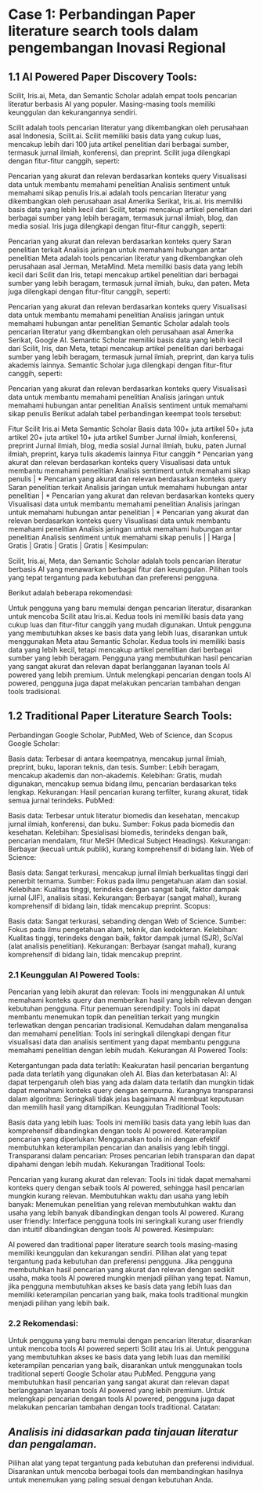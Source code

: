 # Case 1: Perbandingan Paper literature search tools dalam pengembangan Inovasi Regional 

## 1.1 **AI Powered Paper Discovery Tools:**

Scilit, Iris.ai, Meta, dan Semantic Scholar adalah empat tools pencarian literatur berbasis AI yang populer. Masing-masing tools memiliki keunggulan dan kekurangannya sendiri.

Scilit adalah tools pencarian literatur yang dikembangkan oleh perusahaan asal Indonesia, Scilit.ai. Scilit memiliki basis data yang cukup luas, mencakup lebih dari 100 juta artikel penelitian dari berbagai sumber, termasuk jurnal ilmiah, konferensi, dan preprint. Scilit juga dilengkapi dengan fitur-fitur canggih, seperti:

Pencarian yang akurat dan relevan berdasarkan konteks query
Visualisasi data untuk membantu memahami penelitian
Analisis sentiment untuk memahami sikap penulis
Iris.ai adalah tools pencarian literatur yang dikembangkan oleh perusahaan asal Amerika Serikat, Iris.ai. Iris memiliki basis data yang lebih kecil dari Scilit, tetapi mencakup artikel penelitian dari berbagai sumber yang lebih beragam, termasuk jurnal ilmiah, blog, dan media sosial. Iris juga dilengkapi dengan fitur-fitur canggih, seperti:

Pencarian yang akurat dan relevan berdasarkan konteks query
Saran penelitian terkait
Analisis jaringan untuk memahami hubungan antar penelitian
Meta adalah tools pencarian literatur yang dikembangkan oleh perusahaan asal Jerman, MetaMind. Meta memiliki basis data yang lebih kecil dari Scilit dan Iris, tetapi mencakup artikel penelitian dari berbagai sumber yang lebih beragam, termasuk jurnal ilmiah, buku, dan paten. Meta juga dilengkapi dengan fitur-fitur canggih, seperti:

Pencarian yang akurat dan relevan berdasarkan konteks query
Visualisasi data untuk membantu memahami penelitian
Analisis jaringan untuk memahami hubungan antar penelitian
Semantic Scholar adalah tools pencarian literatur yang dikembangkan oleh perusahaan asal Amerika Serikat, Google AI. Semantic Scholar memiliki basis data yang lebih kecil dari Scilit, Iris, dan Meta, tetapi mencakup artikel penelitian dari berbagai sumber yang lebih beragam, termasuk jurnal ilmiah, preprint, dan karya tulis akademis lainnya. Semantic Scholar juga dilengkapi dengan fitur-fitur canggih, seperti:

Pencarian yang akurat dan relevan berdasarkan konteks query
Visualisasi data untuk membantu memahami penelitian
Analisis jaringan untuk memahami hubungan antar penelitian
Analisis sentiment untuk memahami sikap penulis
Berikut adalah tabel perbandingan keempat tools tersebut:

Fitur	Scilit	Iris.ai	Meta	Semantic Scholar
Basis data	100+ juta artikel	50+ juta artikel	20+ juta artikel	10+ juta artikel
Sumber	Jurnal ilmiah, konferensi, preprint	Jurnal ilmiah, blog, media sosial	Jurnal ilmiah, buku, paten	Jurnal ilmiah, preprint, karya tulis akademis lainnya
Fitur canggih	* Pencarian yang akurat dan relevan berdasarkan konteks query
Visualisasi data untuk membantu memahami penelitian
Analisis sentiment untuk memahami sikap penulis | * Pencarian yang akurat dan relevan berdasarkan konteks query
Saran penelitian terkait
Analisis jaringan untuk memahami hubungan antar penelitian | * Pencarian yang akurat dan relevan berdasarkan konteks query
Visualisasi data untuk membantu memahami penelitian
Analisis jaringan untuk memahami hubungan antar penelitian | * Pencarian yang akurat dan relevan berdasarkan konteks query
Visualisasi data untuk membantu memahami penelitian
Analisis jaringan untuk memahami hubungan antar penelitian
Analisis sentiment untuk memahami sikap penulis | | Harga | Gratis | Gratis | Gratis | Gratis |
Kesimpulan:

Scilit, Iris.ai, Meta, dan Semantic Scholar adalah tools pencarian literatur berbasis AI yang menawarkan berbagai fitur dan keunggulan. Pilihan tools yang tepat tergantung pada kebutuhan dan preferensi pengguna.

Berikut adalah beberapa rekomendasi:

Untuk pengguna yang baru memulai dengan pencarian literatur, disarankan untuk mencoba Scilit atau Iris.ai. Kedua tools ini memiliki basis data yang cukup luas dan fitur-fitur canggih yang mudah digunakan.
Untuk pengguna yang membutuhkan akses ke basis data yang lebih luas, disarankan untuk menggunakan Meta atau Semantic Scholar. Kedua tools ini memiliki basis data yang lebih kecil, tetapi mencakup artikel penelitian dari berbagai sumber yang lebih beragam.
Pengguna yang membutuhkan hasil pencarian yang sangat akurat dan relevan dapat berlangganan layanan tools AI powered yang lebih premium.
Untuk melengkapi pencarian dengan tools AI powered, pengguna juga dapat melakukan pencarian tambahan dengan tools tradisional.


## 1.2 **Traditional Paper Literature Search Tools:**

Perbandingan Google Scholar, PubMed, Web of Science, dan Scopus
Google Scholar:

Basis data: Terbesar di antara keempatnya, mencakup jurnal ilmiah, preprint, buku, laporan teknis, dan tesis.
Sumber: Lebih beragam, mencakup akademis dan non-akademis.
Kelebihan: Gratis, mudah digunakan, mencakup semua bidang ilmu, pencarian berdasarkan teks lengkap.
Kekurangan: Hasil pencarian kurang terfilter, kurang akurat, tidak semua jurnal terindeks.
PubMed:

Basis data: Terbesar untuk literatur biomedis dan kesehatan, mencakup jurnal ilmiah, konferensi, dan buku.
Sumber: Fokus pada biomedis dan kesehatan.
Kelebihan: Spesialisasi biomedis, terindeks dengan baik, pencarian mendalam, fitur MeSH (Medical Subject Headings).
Kekurangan: Berbayar (kecuali untuk publik), kurang komprehensif di bidang lain.
Web of Science:

Basis data: Sangat terkurasi, mencakup jurnal ilmiah berkualitas tinggi dari penerbit ternama.
Sumber: Fokus pada ilmu pengetahuan alam dan sosial.
Kelebihan: Kualitas tinggi, terindeks dengan sangat baik, faktor dampak jurnal (JIF), analisis sitasi.
Kekurangan: Berbayar (sangat mahal), kurang komprehensif di bidang lain, tidak mencakup preprint.
Scopus:

Basis data: Sangat terkurasi, sebanding dengan Web of Science.
Sumber: Fokus pada ilmu pengetahuan alam, teknik, dan kedokteran.
Kelebihan: Kualitas tinggi, terindeks dengan baik, faktor dampak jurnal (SJR), SciVal (alat analisis penelitian).
Kekurangan: Berbayar (sangat mahal), kurang komprehensif di bidang lain, tidak mencakup preprint.


### 2.1 **Keunggulan AI Powered Tools:**

Pencarian yang lebih akurat dan relevan: Tools ini menggunakan AI untuk memahami konteks query dan memberikan hasil yang lebih relevan dengan kebutuhan pengguna.
Fitur penemuan serendipity: Tools ini dapat membantu menemukan topik dan penelitian terkait yang mungkin terlewatkan dengan pencarian tradisional.
Kemudahan dalam menganalisa dan memahami penelitian: Tools ini seringkali dilengkapi dengan fitur visualisasi data dan analisis sentiment yang dapat membantu pengguna memahami penelitian dengan lebih mudah.
Kekurangan AI Powered Tools:

Ketergantungan pada data terlatih: Keakuratan hasil pencarian bergantung pada data terlatih yang digunakan oleh AI.
Bias dan keterbatasan AI: AI dapat terpengaruh oleh bias yang ada dalam data terlatih dan mungkin tidak dapat memahami konteks query dengan sempurna.
Kurangnya transparansi dalam algoritma: Seringkali tidak jelas bagaimana AI membuat keputusan dan memilih hasil yang ditampilkan.
Keunggulan Traditional Tools:

Basis data yang lebih luas: Tools ini memiliki basis data yang lebih luas dan komprehensif dibandingkan dengan tools AI powered.
Keterampilan pencarian yang diperlukan: Menggunakan tools ini dengan efektif membutuhkan keterampilan pencarian dan analisis yang lebih tinggi.
Transparansi dalam pencarian: Proses pencarian lebih transparan dan dapat dipahami dengan lebih mudah.
Kekurangan Traditional Tools:

Pencarian yang kurang akurat dan relevan: Tools ini tidak dapat memahami konteks query dengan sebaik tools AI powered, sehingga hasil pencarian mungkin kurang relevan.
Membutuhkan waktu dan usaha yang lebih banyak: Menemukan penelitian yang relevan membutuhkan waktu dan usaha yang lebih banyak dibandingkan dengan tools AI powered.
Kurang user friendly: Interface pengguna tools ini seringkali kurang user friendly dan intuitif dibandingkan dengan tools AI powered.
Kesimpulan:

AI powered dan traditional paper literature search tools masing-masing memiliki keunggulan dan kekurangan sendiri. Pilihan alat yang tepat tergantung pada kebutuhan dan preferensi pengguna. Jika pengguna membutuhkan hasil pencarian yang akurat dan relevan dengan sedikit usaha, maka tools AI powered mungkin menjadi pilihan yang tepat. Namun, jika pengguna membutuhkan akses ke basis data yang lebih luas dan memiliki keterampilan pencarian yang baik, maka tools traditional mungkin menjadi pilihan yang lebih baik.

### 2.2 **Rekomendasi:**

Untuk pengguna yang baru memulai dengan pencarian literatur, disarankan untuk mencoba tools AI powered seperti Scilit atau Iris.ai.
Untuk pengguna yang membutuhkan akses ke basis data yang lebih luas dan memiliki keterampilan pencarian yang baik, disarankan untuk menggunakan tools traditional seperti Google Scholar atau PubMed.
Pengguna yang membutuhkan hasil pencarian yang sangat akurat dan relevan dapat berlangganan layanan tools AI powered yang lebih premium.
Untuk melengkapi pencarian dengan tools AI powered, pengguna juga dapat melakukan pencarian tambahan dengan tools traditional.
Catatan:

## ***Analisis ini didasarkan pada tinjauan literatur dan pengalaman.***
Pilihan alat yang tepat tergantung pada kebutuhan dan preferensi individual.
Disarankan untuk mencoba berbagai tools dan membandingkan hasilnya untuk menemukan yang paling sesuai dengan kebutuhan Anda.
